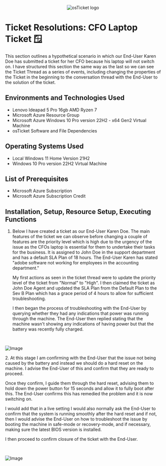 <p align="center">
<img src="https://i.imgur.com/Clzj7Xs.png" alt="osTicket logo"/>
</p>

<h1>Ticket Resolutions: CFO Laptop Ticket 🪟</h1>
This section outlines a hypothetical scenario in which our End-User Karen Doe has submitted a ticket for her CFO because his laptop will not switch on. I have structured this section the same way as the last so we can see the Ticket Thread as a series of events, including changing the properties of the Ticket in the beginning to the conversation thread with the End-User to the solution of the ticket.
<h2>Environments and Technologies Used</h2>

- Lenovo Ideapad 5 Pro 16gb AMD Ryzen 7
- Microsoft Azure Resource Group
- Microsoft Azure Windows 10 Pro version 22H2 - x64 Gen2 Virtual Machine
- osTicket Software and File Dependencies

<h2>Operating Systems Used </h2>

- Local Windows 11 Home Version 21H2</b>
- Windows 10 Pro version 22H2 Virtual Machine
  
<h2>List of Prerequisites</h2>

- Microsoft Azure Subscription
- Microsoft Azure Subscription Credit 

<h2>Installation, Setup, Resource Setup, Executing Functions</h2>

1. Below I have created a ticket as our End-User Karen Doe. The main features of the ticket we can observe before changing a couple of features are the priority level which is high due to the urgency of the issue as the CFOs laptop is essential for them to undertake their tasks for the business. It is assigned to John Doe in the support department and has a default SLA Plan of 18 hours. The End-User Karen has stated "adobe software not working for employees in the accounting department."

    My first actions as seen in the ticket thread were to update the priority level of the ticket from "Normal" to "High". I then claimed the ticket as John Doe Agent and updated the SLA Plan from the Default Plan to the Sev B Plan which has a grace period of 4 hours to allow for sufficient troubleshooting.

    I then began the process of troubleshooting with the End-User by querying whether they had any indications that power was running through the machine. The End-User then replied stating that the machine wasn't showing any indications of having power but that the battery was recently fully charged.
</p>
<br />
<p>
<img src="https://imgur.com/tX0zWCU.png" alt="Image"/>
</p>
<p>
2. At this stage I am confirming with the End-User that the issue not being caused by the battery and instead we should do a hard reset on the machine. I advise the End-User of this and confirm that they are ready to proceed.

  Once they confirm, I guide them through the hard reset, advising them to hold down the power button for 15 seconds and allow it to fully boot after this. The End-User confirms this has remedied the problem and it is now switching on.

  I would add that in a live setting I would also normally ask the End-User to confirm that the system is running smoothly after the hard reset and if not, then I would advise the End-User on how to troubleshoot the issue by booting the machine in safe-mode or recovery-mode, and if necessary, making sure the latest BIOS version is installed.

  I then proceed to confirm closure of the ticket with the End-User.
</p>
<br />
<p>
<img src="https://imgur.com/Gs2sWAW.png" alt="Image"/>
</p>
<p>
